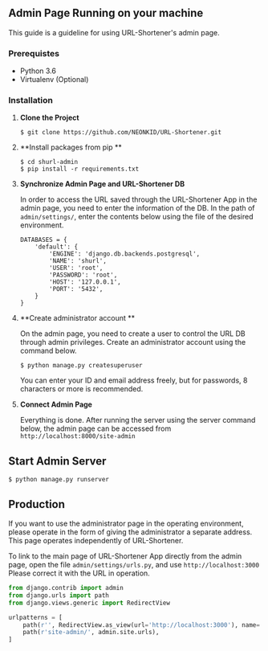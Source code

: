 ## Admin Page Running on your machine

This guide is a guideline for using URL-Shortener's admin page.



### Prerequistes

* Python 3.6
* Virtualenv (Optional)



### Installation

1. **Clone the Project**

   ```
   $ git clone https://github.com/NEONKID/URL-Shortener.git
   ```

2. **Install packages from pip **

   ```
   $ cd shurl-admin
   $ pip install -r requirements.txt
   ```
   
3. **Synchronize Admin Page and URL-Shortener DB**

   In order to access the URL saved through the URL-Shortener App in the admin page, you need to enter the information of the DB. In the path of `` admin/settings/ ``, enter the contents below using the file of the desired environment.

   ```
   DATABASES = {
       'default': {
           'ENGINE': 'django.db.backends.postgresql',
           'NAME': 'shurl',
           'USER': 'root',
           'PASSWORD': 'root',
           'HOST': '127.0.0.1',
           'PORT': '5432',
       }
   }
   ```

4. **Create administrator account **

   On the admin page, you need to create a user to control the URL DB through admin privileges. Create an administrator account using the command below.

   ```
   $ python manage.py createsuperuser
   ```
   
   You can enter your ID and email address freely, but for passwords, 8 characters or more is recommended.
   
5. **Connect Admin Page**

   Everything is done. After running the server using the server command below, the admin page can be accessed from  ```http://localhost:8000/site-admin```



## Start Admin Server

```
$ python manage.py runserver
```





## Production

If you want to use the administrator page in the operating environment, please operate in the form of giving the administrator a separate address. This page operates independently of URL-Shortener.

To link to the main page of URL-Shortener App directly from the admin page, open the file ```admin/settings/urls.py```, and use ```http://localhost:3000``` Please correct it with the URL in operation.

```python
from django.contrib import admin
from django.urls import path
from django.views.generic import RedirectView

urlpatterns = [
    path(r'', RedirectView.as_view(url='http://localhost:3000'), name='home'),
    path(r'site-admin/', admin.site.urls),
]
```



